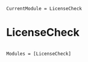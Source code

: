 ```@meta
CurrentModule = LicenseCheck
```

# LicenseCheck

```@index
```

```@autodocs
Modules = [LicenseCheck]
```
